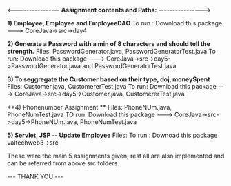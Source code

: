 <----------------                **Assignment contents and Paths:**              ----------------> 


**1) Employee, Employee and EmployeeDAO**
To run : Download this package ---> CoreJava->src->day4


**2) Generate a Password with a min of 8 characters and should tell the strength.**
 Files:  PasswordGenerator.java, PasswordGeneratorTest.java
To run: Download this package  --->  CoreJava->src->day5->PasswordGenerator.java and PasswordGeneratorTest.java


**3) To seggregate the Customer based on their type, doj, moneySpent**
  Files:  Customer.java, CustomererTest.java
To run: Download this package  ---> CoreJava->src->day5->Customer.java, CustomererTest.java


**4) Phonenumber Assignment **
  Files: PhoneNUm.java, PhoneNumTest.java
TO run: Download this package ---> CoreJava->src->day5->PhoneNUm.java, PhoneNumTest.java


**5) Servlet, JSP -- Update Employee**
   Files: 
 To run : Downoad this package valtechweb3->src



These were the main 5 assignments given, rest all are also implemented and can be referred from above src folders.


--- THANK YOU ---
